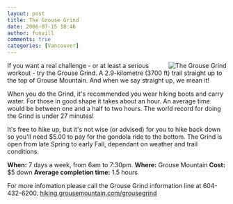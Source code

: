```yaml
---
layout: post
title: The Grouse Grind
date: 2006-07-15 18:46
author: funvill
comments: true
categories: [Vancouver]
---
```

<img src="http://blog.abluestar.com/public/uploads/2006/07/grouse-grind.gif" id="image39" alt="The Grouse Grind" align="right" />

If you want a real challenge - or at least a serious workout - try the Grouse Grind. A 2.9-kilometre (3700 ft) trail straight up to the top of Grouse Mountain. And when we say straight up, we mean it!

When you do the Grind, it's recommended you wear hiking boots and carry water. For those in good shape it takes about an hour. An average time would be between one and a half to two hours. The world record for doing the Grind is under 27 minutes!

It's free to hike up, but it's not wise (or advised) for you to hike back down so you'll need $5.00 to pay for the gondola ride to the bottom. The Grind is open from late Spring to early Fall, dependant on weather and trail conditions.

<strong>When:</strong> 7 days a week, from 6am to 7:30pm.
<strong>Where:</strong> Grouse Mountain
<strong>Cost:</strong> $5 down
<strong>Average completion time:</strong> 1.5 hours

For more infomation please call
the Grouse Grind information line at 604-432-6200.
<a href="http://hiking.grousemountain.com/grousegrind">hiking.grousemountain.com/grousegrind</a>
